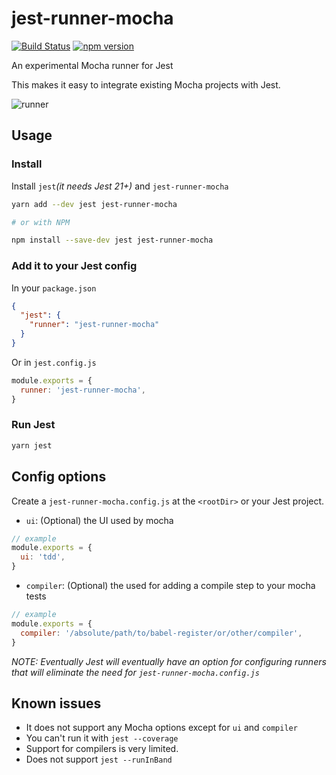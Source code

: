 # jest-runner-mocha

[![Build Status](https://travis-ci.org/rogeliog/jest-runner-mocha.svg?branch=master)](https://travis-ci.org/rogeliog/jest-runner-mocha) [![npm version](https://badge.fury.io/js/jest-runner-mocha.svg)](https://badge.fury.io/js/jest-runner-mocha)

An experimental Mocha runner for Jest

This makes it easy to integrate existing Mocha projects with Jest.

![runner](https://user-images.githubusercontent.com/574806/30088955-728bf97e-925e-11e7-9b25-6aac237085ca.gif)


## Usage

### Install

Install `jest`_(it needs Jest 21+)_ and `jest-runner-mocha`

```bash
yarn add --dev jest jest-runner-mocha

# or with NPM

npm install --save-dev jest jest-runner-mocha

```

### Add it to your Jest config

In your `package.json`
```json
{
  "jest": {
    "runner": "jest-runner-mocha"
  }
}
```

Or in `jest.config.js`
```js
module.exports = {
  runner: 'jest-runner-mocha',
}
```

### Run Jest
```bash
yarn jest
```

## Config options

Create a `jest-runner-mocha.config.js` at the `<rootDir>` or your Jest project.

- `ui`: (Optional) the UI used by mocha
```js
// example
module.exports = {
  ui: 'tdd',
}
```

- `compiler`: (Optional) the used for adding a compile step to your mocha tests

```js
// example
module.exports = {
  compiler: '/absolute/path/to/babel-register/or/other/compiler',
}
```

_NOTE: Eventually Jest will eventually have an option for configuring runners that will eliminate the need for `jest-runner-mocha.config.js`_


## Known issues
- It does not support any Mocha options except for `ui` and `compiler`
- You can't run it with `jest --coverage`
- Support for compilers is very limited.
- Does not support `jest --runInBand`
